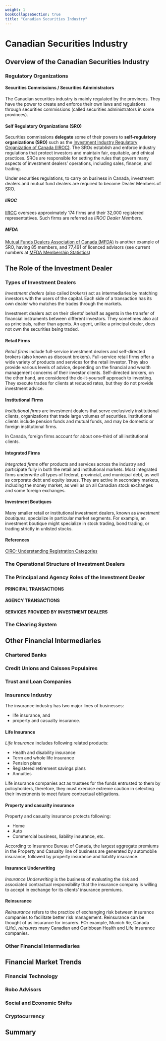 ```yaml
---
weight: 1
bookCollapseSection: true
title: "Canadian Securities Industry"
---
```


# Canadian Securities Industry

## Overview of the Canadian Securities Industry

### Regulatory Organizations

#### Securities Commissions / Securities Administrators
The Canadian securities industry is mainly regulated by the provinces. They have the power to create and enforce their own laws and regulations through securities commissions (called securities administrators in some provinces). 

#### Self Regulatory Organizations (SRO)
Securities commissions **delegate** some of their powers to **self-regulatory organizations (SRO)** such as the [Investment Industry Regulatory Organization of Canada (IIROC)](https://www.iiroc.ca/). The SROs establish and enforce industry regulations that protect investors and maintain fair, equitable, and ethical practices. SROs are responsible for setting the rules that govern many aspects of investment dealers’ operations, including sales, finance, and trading.

Under securities regulations, to carry on business in Canada, investment dealers and mutual fund dealers are required to become Dealer Members of SRO.

##### IIROC
[IIROC](https://www.iiroc.ca/investors/dealers-we-regulate) oversees approximately 174 firms and their 32,000 registered representatives. Such firms are referred as *IIROC Dealer Members*.

##### MFDA
[Mutual Funds Dealers Association of Canada (MFDA)](https://mfda.ca/) is another example of SRO, having 85 members, and 77,491 of licenced advisors (see current numbers at [MFDA Membership Statistics](https://mfda.ca/members/membership-statistics/))

## The Role of the Investment Dealer

### Types of Investment Dealers
*Investment dealers* (also called *brokers*) act as intermediaries by matching investors with the users of the capital. Each side of a transaction has its own dealer who matches the trades through the markets.

Investment dealers act on their clients’ behalf as agents in the transfer of financial instruments between different investors. They sometimes also act as principals, rather than agents. An agent, unlike a principal dealer, does not own the securities being traded.

#### Retail Firms

*Retail firms* include full-service investment dealers and self-directed brokers (also known as discount brokers). Full-service retail firms offer a wide variety of products and services for the retail investor. They also provide various levels of advice, depending on the financial and wealth management concerns of their investor clients. Self-directed brokers, on the other hand, are considered the do-it-yourself approach to investing. They execute trades for clients at reduced rates, but they do not provide investment advice.

#### Institutional Firms
*Institutional firms* are investment dealers that serve exclusively institutional clients, organizations that trade large volumes of securities. Institutional clients include pension funds and mutual funds, and may be domestic or foreign institutional firms.

In Canada, foreign firms account for about one-third of all institutional clients.

#### Integrated Firms
*Integrated firms* offer products and services across the industry and participate fully in both the retail and institutional markets. Most integrated firms underwrite all types of federal, provincial, and municipal debt, as well as corporate debt and equity issues. They are active in secondary markets, including the money market, as well as on all Canadian stock exchanges and some foreign exchanges. 

#### Investment Boutiques
Many smaller retail or institutional investment dealers, known as *investment boutiques*, specialize in particular market segments. For example, an investment boutique might specialize in stock trading, bond trading, or trading strictly in unlisted stocks.

#### References
[CIRO: Understanding Registration Categories](https://www.ciro.ca/office-investor/how-ciro-protects-investors/where-we-fit-canadian-securities-regulatory-framework/understanding-registration-categories)

### The Operational Structure of Investment Dealers

### The Principal and Agency Roles of the Investment Dealer

#### PRINCIPAL TRANSACTIONS

#### AGENCY TRANSACTIONS

#### SERVICES PROVIDED BY INVESTMENT DEALERS

### The Clearing System

## Other Financial Intermediaries

### Chartered Banks

### Credit Unions and Caisses Populaires

### Trust and Loan Companies


### Insurance Industry
The insurance industry has two major lines of businesses:
- life insurance, and
- property and casualty insurance.

#### Life Insurance

*Life Insurance* includes following related products:
- Health and disability insurance
- Term and whole life insurance
- Pension plans
- Registered retirement savings plans
- Annuities

Life insurance companies act as trustees for the funds entrusted to them by policyholders, therefore, they must exercise extreme caution in selecting their investments to meet future contractual obligations.

#### Property and casualty insurance
Property and casualty insurance protects following:
- Home
- Auto
- Commercial business, liability insurance, etc.

According to Insurance Bureau of Canada, the largest aggregate premiums in the Property and Casualty line of business are generated by automobile insurance, followed by property insurance and liability insurance.

#### Insurance Underwriting

*Insurance Underwriting* is the business of evaluating the risk and associated contractual responsibility that the insurance company is willing to accept in exchange for its clients’ insurance premiums.

#### Reinsurance
*Reinsurance* refers to the practice of exchanging risk between insurance companies to facilitate better risk management. Reinsurance can be thought of as insurance for insurers. FOr example, Munich Re, Canada (Life), *reinsures* many Canadian and Caribbean Health and Life insurance companies.




### Other Financial Intermediaries

## Financial Market Trends

### Financial Technology

### Robo Advisors

### Social and Economic Shifts

### Cryptocurrency

## Summary
